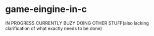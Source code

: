 # game-eingine-in-c

IN PROGRESS
CURRENTLY BUZY DOING OTHER STUFF(also lacking clarification of what exactly needs to be done)
